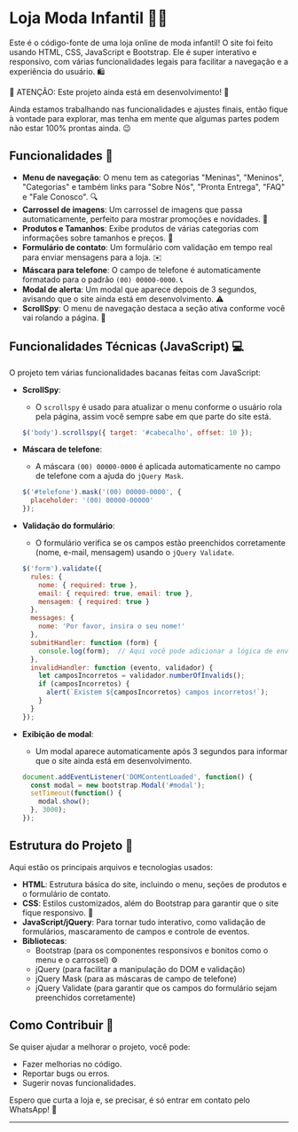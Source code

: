 # Loja Moda Infantil 👗👶

Este é o código-fonte de uma loja online de moda infantil! O site foi feito usando HTML, CSS, JavaScript e Bootstrap. Ele é super interativo e responsivo, com várias funcionalidades legais para facilitar a navegação e a experiência do usuário. 🛍️

🚧 ATENÇÃO: Este projeto ainda está em desenvolvimento! 🚧

Ainda estamos trabalhando nas funcionalidades e ajustes finais, então fique à vontade para explorar, mas tenha em mente que algumas partes podem não estar 100% prontas ainda. 😉

## Funcionalidades 🚀

- **Menu de navegação**: O menu tem as categorias "Meninas", "Meninos", "Categorias" e também links para "Sobre Nós", "Pronta Entrega", "FAQ" e "Fale Conosco". 🔍
- **Carrossel de imagens**: Um carrossel de imagens que passa automaticamente, perfeito para mostrar promoções e novidades. 📸
- **Produtos e Tamanhos**: Exibe produtos de várias categorias com informações sobre tamanhos e preços. 👕
- **Formulário de contato**: Um formulário com validação em tempo real para enviar mensagens para a loja. ✉️
- **Máscara para telefone**: O campo de telefone é automaticamente formatado para o padrão `(00) 00000-0000`. 📞
- **Modal de alerta**: Um modal que aparece depois de 3 segundos, avisando que o site ainda está em desenvolvimento. ⚠️
- **ScrollSpy**: O menu de navegação destaca a seção ativa conforme você vai rolando a página. 📰

## Funcionalidades Técnicas (JavaScript) 💻

O projeto tem várias funcionalidades bacanas feitas com JavaScript:

- **ScrollSpy**: 
  - O `scrollspy` é usado para atualizar o menu conforme o usuário rola pela página, assim você sempre sabe em que parte do site está. 
  ```javascript
  $('body').scrollspy({ target: '#cabecalho', offset: 10 });
  ```

- **Máscara de telefone**:
  - A máscara `(00) 00000-0000` é aplicada automaticamente no campo de telefone com a ajuda do `jQuery Mask`. 
  ```javascript
  $('#telefone').mask('(00) 00000-0000', {
    placeholder: '(00) 00000-00000'
  });
  ```

- **Validação do formulário**:
  - O formulário verifica se os campos estão preenchidos corretamente (nome, e-mail, mensagem) usando o `jQuery Validate`. 
  ```javascript
  $('form').validate({
    rules: {
      nome: { required: true },
      email: { required: true, email: true },
      mensagem: { required: true }
    },
    messages: {
      nome: 'Por favor, insira o seu nome!'
    },
    submitHandler: function (form) {
      console.log(form);  // Aqui você pode adicionar a lógica de envio do formulário
    },
    invalidHandler: function (evento, validador) {
      let camposIncorretos = validador.numberOfInvalids();
      if (camposIncorretos) {
        alert(`Existem ${camposIncorretos} campos incorretos!`);
      }
    }
  });
  ```

- **Exibição de modal**:
  - Um modal aparece automaticamente após 3 segundos para informar que o site ainda está em desenvolvimento. 
  ```javascript
  document.addEventListener('DOMContentLoaded', function() {
    const modal = new bootstrap.Modal('#modal');
    setTimeout(function() {
      modal.show();
    }, 3000);
  });
  ```

## Estrutura do Projeto 📁

Aqui estão os principais arquivos e tecnologias usados:

- **HTML**: Estrutura básica do site, incluindo o menu, seções de produtos e o formulário de contato.
- **CSS**: Estilos customizados, além do Bootstrap para garantir que o site fique responsivo. 🎨
- **JavaScript/jQuery**: Para tornar tudo interativo, como validação de formulários, mascaramento de campos e controle de eventos.
- **Bibliotecas**:
  - Bootstrap (para os componentes responsivos e bonitos como o menu e o carrossel) ⚙️
  - jQuery (para facilitar a manipulação do DOM e validação) 
  - jQuery Mask (para as máscaras de campo de telefone)
  - jQuery Validate (para garantir que os campos do formulário sejam preenchidos corretamente)


## Como Contribuir 🤗

Se quiser ajudar a melhorar o projeto, você pode:

- Fazer melhorias no código.
- Reportar bugs ou erros.
- Sugerir novas funcionalidades.

Espero que curta a loja e, se precisar, é só entrar em contato pelo WhatsApp! 📲

---
